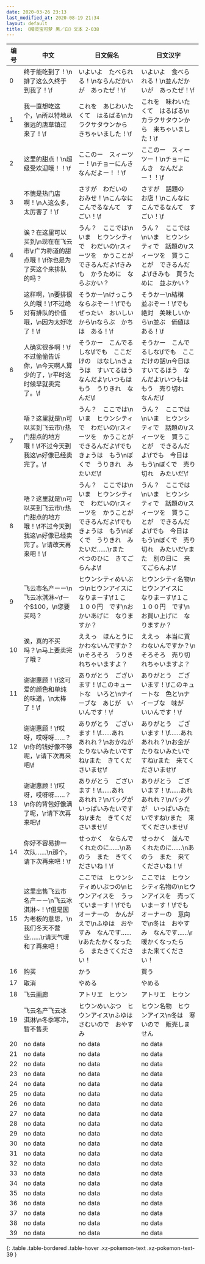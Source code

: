 ```yaml
---
date: 2020-03-26 23:13
last_modified_at: 2020-08-19 21:34
layout: default
title: 《精灵宝可梦 黑／白》文本 2-038
---
```

| 编号 | 中文 | 日文假名 | 日文汉字 |
| ---- | ---- | ---- | --- |
| 0 | 终于能吃到了！\n排了这么久终于到我了！\f | いよいよ　たべられる！\nならんだかいが　あったぜ！\f | いよいよ　食べられる！\n並んだかいが　あったぜ！\f |
| 1 | 我一直想吃这个，\n所以特地从很远的唐草镇过来了！\f | これを　あじわいたくて　はるばる\nカラクサタウンから　きちゃいました！\f | これを　味わいたくて　はるばる\nカラクサタウンから　来ちゃいました！\f |
| 2 | 这里的甜点！\n超级受欢迎哦！！\f | ここのー　スィーツー！\nチョーにんき　なんだよー！！\f | ここのー　スィーツー！\nチョーにんき　なんだよー！！\f |
| 3 | 不愧是热门店啊！\n人这么多，太厉害了！\f | さすが　わだいの　おみせ！\nこんなに　こんでるなんて　すごい！\f | さすが　話題の　お店！\nこんなに　こんでるなんて　すごい！\f |
| 4 | 诶？在这里可以买到\n现在在飞云市\r广为称道的甜点哦！\f你也是为了买这个来排队的吗？ | うん？　ここでは\nいま　ヒウンシティで　わだいの\rスィーツを　かうことが　できるんだよ\fきみも　かうために　ならぶかい？ | うん？　ここでは\nいま　ヒウンシティで　話題の\rスィーツを　買うことが　できるんだよ\fきみも　買うために　並ぶかい？ |
| 5 | 这样啊，\n要排很久的哦！\f不过绝对有排队的价值哦，\n因为太好吃了！\f | そうかー\nけっこう　ならぶぞー！\fでも　ぜったい　おいしいから\nならぶ　かちは　ある！\f | そうかー\n結構　並ぶぞー！\fでも　絶対　美味しいから\n並ぶ　価値は　ある！\f |
| 6 | 人确实很多啊！\f不过偷偷告诉你，\n今天啊人算少的了，\r平时这时候早就卖完了。\f | そうかー　こんでるしな\fでも　ここだけの　はなし\nきょうは　すいてるほう　なんだよ\rいつもは　もう　うりきれ　なんだ\f | そうかー　こんでるしな\fでも　ここだけの話\n今日は　すいてるほう　なんだよ\rいつもは　もう　売り切れ　なんだ\f |
| 7 | 唔？这里就是\n可以买到飞云市\r热门甜点的地方哦！\f不过今天到我这\n好像已经卖完了。\f | うん？　ここでは\nいま　ヒウンシティで　わだいの\rスィーツを　かうことが　できるんだよ\fでも　きょうは　もう\nぼくで　うりきれ　みたいだ\f | うん？　ここでは\nいま　ヒウンシティで　話題の\rスィーツを　買うことが　できるんだよ\fでも　今日は　もう\nぼくで　売り切れ　みたいだ\f |
| 8 | 唔？这里就是\n可以买到飞云市\r热门甜点的地方哦！\f不过今天到我这\n好像已经卖完了。\r请改天再来吧！\f | うん？　ここでは\nいま　ヒウンシティで　わだいの\rスィーツを　かうことが　できるんだよ\fでも　きょうは　もう\nぼくで　うりきれ　みたいだ……\rまた　べつのひに　きてごらんよ\f | うん？　ここでは\nいま　ヒウンシティで　話題の\rスィーツを　買うことが　できるんだよ\fでも　今日は　もう\nぼくで　売り切れ　みたいだ\rまた　別の日に　来てごらんよ\f |
| 9 | 飞云市名产ーー\n飞云冰淇淋~\f一个$100，\n您要买吗？ | ヒウンシティめいぶつ\nヒウンアイスに　なりまーす\f１こ　１００円　です\nおかいあげに　なりますか？ | ヒウンシティ名物\nヒウンアイスに　なりまーす\f１こ　１００円　です\nお買い上げに　なりますか？ |
| 10 | 诶，真的不买吗？\n马上要卖完了哦？ | ええっ　ほんとうに　かわないんですか？\nそろそろ　うりきれちゃいますよ？ | ええっ　本当に買わないんですか？\nそろそろ　売り切れちゃいますよ？ |
| 11 | 谢谢惠顾！\f这可爱的颜色和单纯的味道，\n太棒了！\f | ありがとう　ございます！\fこのキュートな　いろと\nナイーブな　あじが　いいんです！\f | ありがとう　ございます！\fこのキュートな　色と\nナイーブな　味が　いいんです！\f |
| 12 | 谢谢惠顾！\f哎呀，哎呀呀……？\n你的钱好像不够呢，\r请下次再来吧\f | ありがとう　ございます！\f……あれ　あれれ？\nおかねが　たりないみたいですね\rまた　きてくださいませ\f | ありがとう　ございます！\f……あれ　あれれ？\nお金が　たりないみたいですね\rまた　来てくださいませ\f |
| 13 | 谢谢惠顾！\f哎呀，哎呀呀……？\n你的背包好像满了呢，\r请下次再来吧\f | ありがとう　ございます！\f……あれ　あれれ？\nバッグが　いっぱいみたいですね\rまた　きてくださいませ\f | ありがとう　ございます！\f……あれ　あれれ？\nバッグが　いっぱいみたいですね\rまた　来てくださいませ\f |
| 14 | 你好不容易排一次队……\n那个，请下次再来吧！\f | せっかく　ならんでくれたのに……\nあのう　また　きてくださいね！\f | せっかく　並んでくれたのに……\nあのう　また　来てくださいね！\f |
| 15 | 这里出售飞云市名产ーー\n飞云冰淇淋~！\f但是因为老板的意思，\n我们冬天不营业……\r请天气暖和了再来吧！ | ここでは　ヒウンシティめいぶつの\nヒウンアイスを　うっていまーす！\fでも　オーナーの　かんがえで\nふゆは　おやすみ　なんです……\rあたたかくなったら　またきてください！ | ここでは　ヒウンシティ名物の\nヒウンアイスを　売っていまーす！\fでも　オーナーの　意向で\n冬は　おやすみ　なんです……\r暖かくなったら　また来てください！ |
| 16 | 购买 | かう | 買う |
| 17 | 取消 | やめる | やめる |
| 18 | 飞云画廊 | アトリエ　ヒウン | アトリエ　ヒウン |
| 19 | 飞云名产飞云冰淇淋\n冬季寒冷，暂不售卖 | ヒウンめいぶつ　ヒウンアイス\nふゆは　さむいので　おやすみ | ヒウン名物　ヒウンアイス\n冬は　寒いので　販売しません |
| 20 | no data | no data | no data |
| 21 | no data | no data | no data |
| 22 | no data | no data | no data |
| 23 | no data | no data | no data |
| 24 | no data | no data | no data |
| 25 | no data | no data | no data |
| 26 | no data | no data | no data |
| 27 | no data | no data | no data |
| 28 | no data | no data | no data |
| 29 | no data | no data | no data |
| 30 | no data | no data | no data |
| 31 | no data | no data | no data |
| 32 | no data | no data | no data |
| 33 | no data | no data | no data |
| 34 | no data | no data | no data |
| 35 | no data | no data | no data |
| 36 | no data | no data | no data |
| 37 | no data | no data | no data |
| 38 | no data | no data | no data |
| 39 | no data | no data | no data |
{: .table .table-bordered .table-hover .xz-pokemon-text .xz-pokemon-text-39 }